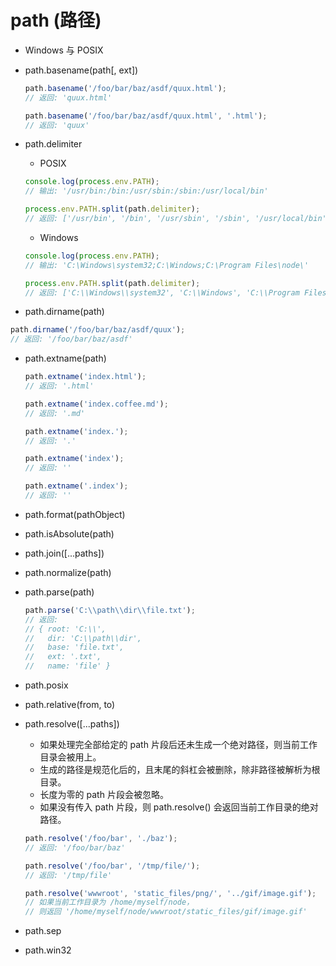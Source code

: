 path (路径)
====
- Windows 与 POSIX
- path.basename(path[, ext])  

  ```js
  path.basename('/foo/bar/baz/asdf/quux.html');
  // 返回: 'quux.html'

  path.basename('/foo/bar/baz/asdf/quux.html', '.html');
  // 返回: 'quux'
  ```
- path.delimiter
  - POSIX

  ```js
  console.log(process.env.PATH);
  // 输出: '/usr/bin:/bin:/usr/sbin:/sbin:/usr/local/bin'

  process.env.PATH.split(path.delimiter);
  // 返回: ['/usr/bin', '/bin', '/usr/sbin', '/sbin', '/usr/local/bin']
  ```
  - Windows

  ```js
  console.log(process.env.PATH);
  // 输出: 'C:\Windows\system32;C:\Windows;C:\Program Files\node\'

  process.env.PATH.split(path.delimiter);
  // 返回: ['C:\\Windows\\system32', 'C:\\Windows', 'C:\\Program Files\\node\\']
  ```
- path.dirname(path)
```js
path.dirname('/foo/bar/baz/asdf/quux');
// 返回: '/foo/bar/baz/asdf'
```
- path.extname(path)

  ```js
  path.extname('index.html');
  // 返回: '.html'

  path.extname('index.coffee.md');
  // 返回: '.md'

  path.extname('index.');
  // 返回: '.'

  path.extname('index');
  // 返回: ''

  path.extname('.index');
  // 返回: ''
  ```
- path.format(pathObject)
- path.isAbsolute(path)
- path.join([...paths])
- path.normalize(path)
- path.parse(path)

  ```js
  path.parse('C:\\path\\dir\\file.txt');
  // 返回:
  // { root: 'C:\\',
  //   dir: 'C:\\path\\dir',
  //   base: 'file.txt',
  //   ext: '.txt',
  //   name: 'file' }
  ```
- path.posix
- path.relative(from, to)
- path.resolve([...paths])
  - 如果处理完全部给定的 path 片段后还未生成一个绝对路径，则当前工作目录会被用上。
  - 生成的路径是规范化后的，且末尾的斜杠会被删除，除非路径被解析为根目录。
  - 长度为零的 path 片段会被忽略。
  - 如果没有传入 path 片段，则 path.resolve() 会返回当前工作目录的绝对路径。
  
  ```js
  path.resolve('/foo/bar', './baz');
  // 返回: '/foo/bar/baz'

  path.resolve('/foo/bar', '/tmp/file/');
  // 返回: '/tmp/file'

  path.resolve('wwwroot', 'static_files/png/', '../gif/image.gif');
  // 如果当前工作目录为 /home/myself/node，
  // 则返回 '/home/myself/node/wwwroot/static_files/gif/image.gif'
  ```
- path.sep
- path.win32

